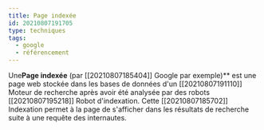 ```yaml
---
title: Page indexée
id: 20210807191705
type: techniques 
tags:
  - google
  - référencement
---
```

          

Une**Page indexée** (par [[20210807185404]] Google par exemple)**  est une page web stockée dans les bases de données d'un [[20210807191110]] Moteur de recherche  après avoir été analysée par des robots [[20210807195218]] Robot d'indexation. Cette [[20210807185702]] Indexation permet à la page de s'afficher dans les résultats de recherche suite à une requête des internautes.


